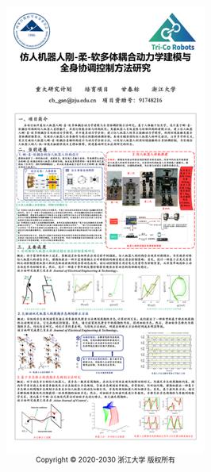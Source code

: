 
<div align="center"> <img src="1.png" width = 400 /> </div>
<center>Copyright © 2020-2030 浙江大学 版权所有</center>
